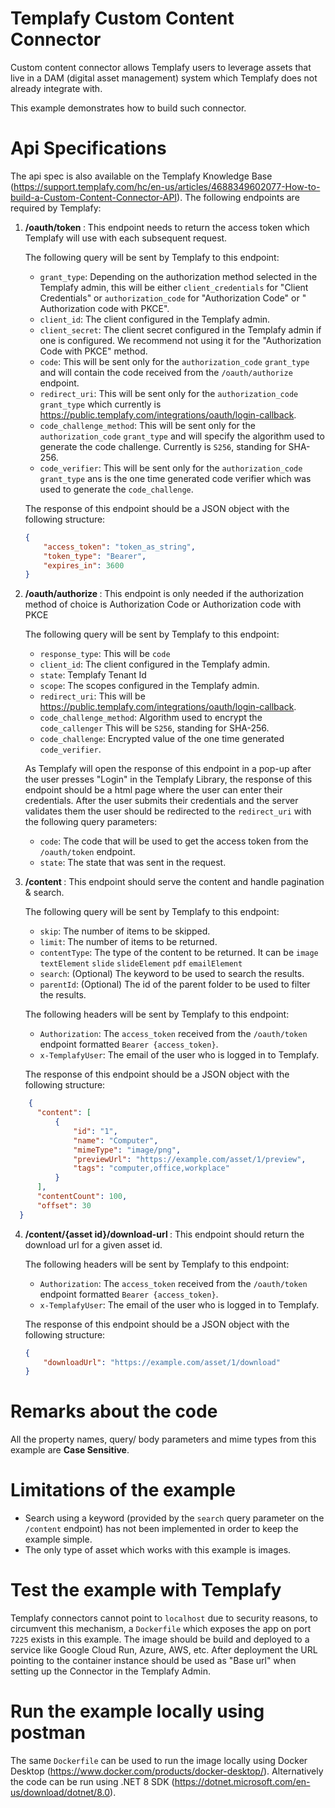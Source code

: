 # Templafy Custom Content Connector

Custom content connector allows Templafy users to leverage assets that live in a DAM (digital asset management) system
which Templafy does not already integrate with.

This example demonstrates how to build such connector.

# Api Specifications

The api spec is also available on the Templafy Knowledge Base
(https://support.templafy.com/hc/en-us/articles/4688349602077-How-to-build-a-Custom-Content-Connector-API).
The following endpoints are required by Templafy:

1. <b> /oauth/token </b>: This endpoint needs to return the access token which Templafy will use with each subsequent request.

   The following query will be sent by Templafy to this endpoint:
    * `grant_type`: Depending on the authorization method selected in the Templafy admin, this will be
      either `client_credentials` for "Client Credentials" or `authorization_code` for "Authorization Code" or "
      Authorization code with PKCE".
    * `client_id`: The client configured in the Templafy admin.
    * `client_secret`: The client secret configured in the Templafy admin if one is configured. We recommend not using
      it for the "Authorization Code with PKCE" method.
    * `code`: This will be sent only for the `authorization_code` `grant_type` and will contain the code received from
      the `/oauth/authorize` endpoint.
    * `redirect_uri`: This will be sent only for the `authorization_code` `grant_type` which currently
      is https://public.templafy.com/integrations/oauth/login-callback.
    * `code_challenge_method`: This will be sent only for the `authorization_code` `grant_type` and will specify the
      algorithm used to generate the code challenge. Currently is `S256`, standing for SHA-256.
    * `code_verifier`: This will be sent only for the `authorization_code` `grant_type` ans is the one time generated
      code verifier which was used to generate the `code_challenge`.

   The response of this endpoint should be a JSON object with the following structure:
    ```json
    {
        "access_token": "token_as_string",
        "token_type": "Bearer",
        "expires_in": 3600
    }
   ```

2. <b> /oauth/authorize </b>: This endpoint is only needed if the authorization method of choice is Authorization Code or Authorization code with PKCE

   The following query will be sent by Templafy to this endpoint:
    * `response_type`: This will be `code`
    * `client_id`: The client configured in the Templafy admin.
    * `state`: Templafy Tenant Id
    * `scope`: The scopes configured in the Templafy admin.
    * `redirect_uri`: This will be https://public.templafy.com/integrations/oauth/login-callback.
    * `code_challenge_method`: Algorithm used to encrypt the `code_callenger` This will be `S256`, standing for SHA-256.
    * `code_challenge`: Encrypted value of the one time generated `code_verifier`.

   As Templafy will open the response of this endpoint in a pop-up after the user presses "Login" in the Templafy
   Library, the response of this endpoint should be a html page where the user can enter their credentials. After the
   user submits their credentials and the server validates them the user should be redirected to the `redirect_uri` with
   the following query parameters:
    * `code`: The code that will be used to get the access token from the `/oauth/token` endpoint.
    * `state`: The state that was sent in the request.

3. <b> /content </b>: This endpoint should serve the content and handle pagination & search.

   The following query will be sent by Templafy to this endpoint:
    * `skip`: The number of items to be skipped.
    * `limit`: The number of items to be returned.
    * `contentType`: The type of the content to be returned. It can
      be `image` `textElement` `slide` `slideElement` `pdf` `emailElement`
    * `search`: (Optional) The keyword to be used to search the results.
    * `parentId`: (Optional) The id of the parent folder to be used to filter the results.

   The following headers will be sent by Templafy to this endpoint:
    * `Authorization`: The `access_token` received from the `/oauth/token` endpoint formatted `Bearer {access_token}`.
    * `x-TemplafyUser`: The email of the user who is logged in to Templafy.

   The response of this endpoint should be a JSON object with the following structure:

  ```json
      {
        "content": [
            {
                "id": "1",
                "name": "Computer",
                "mimeType": "image/png",
                "previewUrl": "https://example.com/asset/1/preview",
                "tags": "computer,office,workplace"
            }
        ],
        "contentCount": 100,
        "offset": 30
    }
  ```
4. <b> /content/{asset id}/download-url </b>: This endpoint should return the download url for a given asset id.

   The following headers will be sent by Templafy to this endpoint:
    * `Authorization`: The `access_token` received from the `/oauth/token` endpoint formatted `Bearer {access_token}`.
    * `x-TemplafyUser`: The email of the user who is logged in to Templafy.

   The response of this endpoint should be a JSON object with the following structure:
    ```json
    {
        "downloadUrl": "https://example.com/asset/1/download"
    }
    ```

# Remarks about the code

All the property names, query/ body parameters and mime types from this example are **Case Sensitive**.

# Limitations of the example

* Search using a keyword (provided by the `search` query parameter on the `/content` endpoint) has not been implemented
  in order to keep the example simple.
* The only type of asset which works with this example is images.

# Test the example with Templafy

Templafy connectors cannot point to `localhost` due to security reasons, to circumvent this mechanism, a `Dockerfile`
which exposes the app on port `7225` exists in this example. The image should be build and deployed to a service like
Google Cloud Run, Azure, AWS, etc. After deployment the URL pointing to the container instance should be used as "Base url"
when setting up the Connector in the Templafy Admin.

# Run the example locally using postman

The same `Dockerfile` can be used to run the image locally using Docker
Desktop (https://www.docker.com/products/docker-desktop/).
Alternatively the code can be run using .NET 8 SDK (https://dotnet.microsoft.com/en-us/download/dotnet/8.0).
